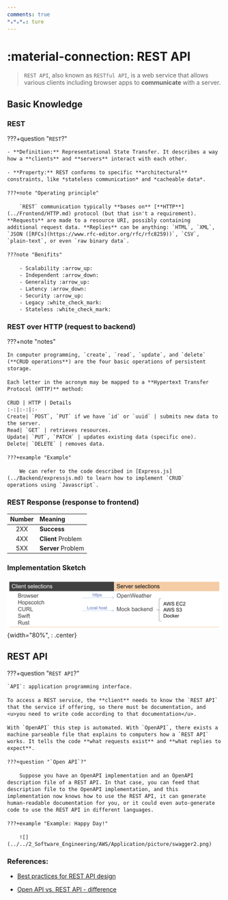 ```yaml
---
comments: true
ᴴₒᴴₒᴴₒ: ture
---
```


# **:material-connection: REST API**

> `REST API`, also known as `RESTful API`, is a web service that allows various clients
 including browser apps to **communicate** with a server.

## **Basic Knowledge**

### **REST**

???+question "`REST`?"

    - **Definition:** Representational State Transfer. It describes a way how a **clients** and **servers** interact with each other. 
  
    - **Property:** REST conforms to specific **architectural** constraints, like *stateless communication* and *cacheable data*. 

    ???+note "Operating principle"

        `REST` communication typically **bases on** [**HTTP**](../Frontend/HTTP.md) protocol (but that isn't a requirement). **Requests** are made to a resource URI, possibly containing additional request data. **Replies** can be anything: `HTML`, `XML`, `JSON ([RFCs](https://www.rfc-editor.org/rfc/rfc8259))`, `CSV`, `plain-text`, or even `raw binary data`. 

    ???note "Benifits"

        - Scalability :arrow_up:
        - Independent :arrow_down:
        - Generality :arrow_up:
        - Latency :arrow_down:
        - Security :arrow_up:
        - Legacy :white_check_mark:
        - Stateless :white_check_mark:

### **REST over HTTP (request to backend)**

???+note "notes"

    In computer programming, `create`, `read`, `update`, and `delete` (**CRUD operations**) are the four basic operations of persistent storage.

    Each letter in the acronym may be mapped to a **Hypertext Transfer Protocol (HTTP)** method:

    CRUD | HTTP | Details
    :-:|:-:|:-
    Create| `POST`, `PUT` if we have `id` or `uuid` | submits new data to the server.
    Read| `GET` | retrieves resources.
    Update| `PUT`, `PATCH` | updates existing data (specific one).
    Delete| `DELETE` | removes data.

    ???+example "Example"

        We can refer to the code described in [Express.js](../Backend/expressjs.md) to learn how to implement `CRUD`    operations using `Javascript`.

### **REST Response (response to frontend)**

Number | Meaning
:-:|:-
2XX| **Success**
4XX| **Client** Problem
5XX| **Server** Problem


### **Implementation Sketch**

![picture 9](implementaion.png){width="80%", : .center} 

## **REST API**

???+question "`REST API`?"

    `API`: application programming interface.

    To access a REST service, the **client** needs to know the `REST API` that the service if offering, so there must be documentation, and <u>you need to write code according to that documentation</u>. 
    
    With `OpenAPI` this step is automated. With `OpenAPI`, there exists a machine parseable file that explains to computers how a `REST API` works. It tells the code **what requests exist** and **what replies to expect**.

    ???+question "`Open API`?"
    
        Suppose you have an OpenAPI implementation and an OpenAPI description file of a REST API. In that case, you can feed that description file to the OpenAPI implementation, and this implementation now knows how to use the REST API, it can generate human-readable documentation for you, or it could even auto-generate code to use the REST API in different languages.

    ???+example "Example: Happy Day!"

        ![](../../2_Software_Engineering/AWS/Application/picture/swagger2.png)




### **References:**

- [Best practices for REST API design](https://stackoverflow.blog/2020/03/02/best-practices-for-rest-api-design/)

- [Open API vs. REST API - difference](https://stackoverflow.com/questions/48123867/open-api-vs-rest-api-difference)
